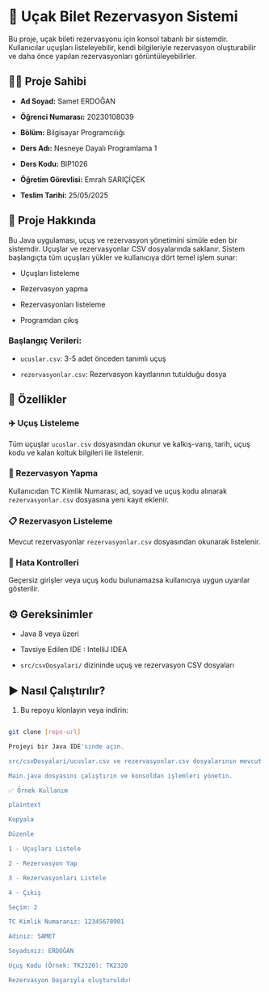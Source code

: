 # 🛫 Uçak Bilet Rezervasyon Sistemi

Bu proje, uçak bileti rezervasyonu için konsol tabanlı bir sistemdir. Kullanıcılar uçuşları listeleyebilir, kendi bilgileriyle rezervasyon oluşturabilir ve daha önce yapılan rezervasyonları görüntüleyebilirler.

## 👨‍💻 Proje Sahibi

- ****Ad Soyad:**** Samet ERDOĞAN

- ****Öğrenci Numarası:**** 20230108039

- ****Bölüm:**** Bilgisayar Programcılığı

- ****Ders Adı:**** Nesneye Dayalı Programlama 1

- ****Ders Kodu:**** BIP1026

- ****Öğretim Görevlisi:**** Emrah SARIÇİÇEK

- ****Teslim Tarihi:**** 25/05/2025

## 📌 Proje Hakkında

Bu Java uygulaması, uçuş ve rezervasyon yönetimini simüle eden bir sistemdir. Uçuşlar ve rezervasyonlar CSV dosyalarında saklanır. Sistem başlangıçta tüm uçuşları yükler ve kullanıcıya dört temel işlem sunar:

- Uçuşları listeleme

- Rezervasyon yapma

- Rezervasyonları listeleme

- Programdan çıkış

### Başlangıç Verileri:

- `ucuslar.csv`: 3-5 adet önceden tanımlı uçuş

- `rezervasyonlar.csv`: Rezervasyon kayıtlarının tutulduğu dosya

## 🚀 Özellikler

### ✈️ Uçuş Listeleme

Tüm uçuşlar `ucuslar.csv` dosyasından okunur ve kalkış-varış, tarih, uçuş kodu ve kalan koltuk bilgileri ile listelenir.

### 🧾 Rezervasyon Yapma

Kullanıcıdan TC Kimlik Numarası, ad, soyad ve uçuş kodu alınarak `rezervasyonlar.csv` dosyasına yeni kayıt eklenir.

### 📋 Rezervasyon Listeleme

Mevcut rezervasyonlar `rezervasyonlar.csv` dosyasından okunarak listelenir.

### 🧠 Hata Kontrolleri

Geçersiz girişler veya uçuş kodu bulunamazsa kullanıcıya uygun uyarılar gösterilir.

## ⚙️ Gereksinimler

- Java 8 veya üzeri

- Tavsiye Edilen IDE : IntelliJ IDEA

- `src/csvDosyalari/` dizininde uçuş ve rezervasyon CSV dosyaları

## ▶️ Nasıl Çalıştırılır?

1. Bu repoyu klonlayın veya indirin:

```bash

git clone [repo-url]

Projeyi bir Java IDE'sinde açın.

src/csvDosyalari/ucuslar.csv ve rezervasyonlar.csv dosyalarının mevcut olduğundan emin olun.

Main.java dosyasını çalıştırın ve konsoldan işlemleri yönetin.

✅ Örnek Kullanım

plaintext

Kopyala

Düzenle

1 - Uçuşları Listele

2 - Rezervasyon Yap

3 - Rezervasyonları Listele

4 - Çıkış

Seçim: 2

TC Kimlik Numaranız: 12345678901

Adınız: SAMET

Soyadınız: ERDOĞAN

Uçuş Kodu (Örnek: TK2320): TK2320

Rezervasyon başarıyla oluşturuldu!
